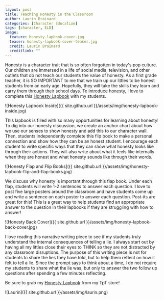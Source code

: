 ```yaml
---
layout: post
title: Teaching Honesty in the Classroom
author: Laurin Brainard
categories: [Character Education]
tags: [character, ELD]
image:
  feature: honesty-lapbook-cover.jpg
  teaser: honesty-lapbook-cover-teaser.jpg
  credit: Laurin Brainard
  creditlink: ""
---
```

Honesty is a character trait that is so often forgotten in today's pop culture. Our children are immersed in a life of social media, television, and other outlets that do not teach our students the value of honesty. As a first grade teacher, it is SO IMPORTANT to me that we train up our littles to be honest students from an early age. Hopefully, they will take the skills they learn and carry them through their school days. To introduce honesty, I love to complete this [Honesty Lapbook](http://bit.ly/honestylapbook) with my students. 

![Honesty Lapbook Inside]({{ site.github.url }}/assets/img/honesty-lapbook-inside.jpg)

This lapbook is filled with so many opportunities for learning about honesty! To dig into our honesty discussion, we create an anchor chart about how we use our senses to show honesty and add this to our character wall. Then, students independently complete this flip book to make a personal connection and show how they can be an honest student. I encourage each student to write specific ways that they can show what honesty looks like through their actions. They will also write about what it feels like internally when they are honest and what honesty sounds like through their words. 

![Honesty Flap and Flip Books]({{ site.github.url }}/assets/img/honesty-lapbook-flip-and-flap-books.jpg)

We discuss why honesty is important through this flap book. Under each flap, students will write 1-2 sentences to answer each question. I love to post five large posters around the classroom and have students come up and write a sentence on each poster to answer each question. Post-its are great for this! This is a great way to help students find an appropriate answer to the question in their lapbooks if they are struggling with how to answer! 

![Honesty Back Cover]({{ site.github.url }}/assets/img/honesty-lapbook-back-cover.jpg)

I love reading this narrative writing piece to see if my students truly understand the internal consequences of telling a lie. I always start out by having all my littles close their eyes to THINK so they are not distracted by any classroom disruptions. The purpose of this writing piece is not for students to share the lies they have told, but to help them reflect on how it felt to tell a lie. Since the prompt says to think about a time, I do not require my students to share what the lie was, but only to answer the two follow up questions after spending a few minutes reflecting. 

Be sure to grab my [Honesty Lapbook](http://bit.ly/honestylapbook) from my TpT store!

![Laurin]({{ site.github.url }}/assets/img/laurin.png)